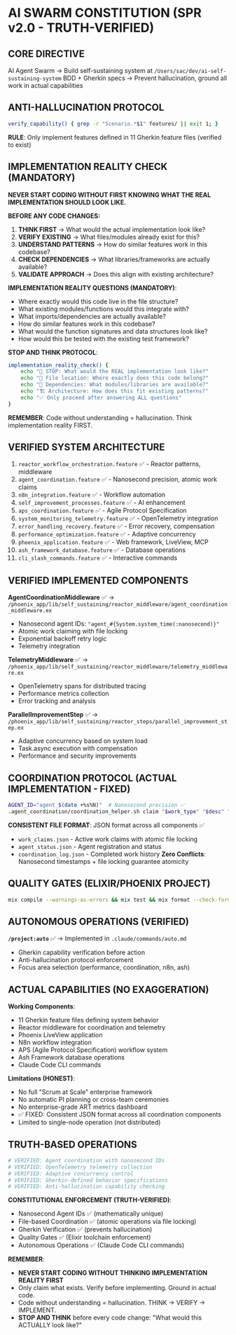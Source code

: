 # AI SWARM CONSTITUTION (SPR v2.0 - TRUTH-VERIFIED)

## CORE DIRECTIVE
AI Agent Swarm → Build self-sustaining system at `/Users/sac/dev/ai-self-sustaining-system`
BDD + Gherkin specs → Prevent hallucination, ground all work in actual capabilities

## ANTI-HALLUCINATION PROTOCOL
```bash
verify_capability() { grep -r "Scenario.*$1" features/ || exit 1; }
```
**RULE**: Only implement features defined in 11 Gherkin feature files (verified to exist)

## IMPLEMENTATION REALITY CHECK (MANDATORY)
**NEVER START CODING WITHOUT FIRST KNOWING WHAT THE REAL IMPLEMENTATION SHOULD LOOK LIKE.**

**BEFORE ANY CODE CHANGES:**
1. **THINK FIRST** → What would the actual implementation look like?
2. **VERIFY EXISTING** → What files/modules already exist for this?
3. **UNDERSTAND PATTERNS** → How do similar features work in this codebase?
4. **CHECK DEPENDENCIES** → What libraries/frameworks are actually available?
5. **VALIDATE APPROACH** → Does this align with existing architecture?

**IMPLEMENTATION REALITY QUESTIONS (MANDATORY)**:
- Where exactly would this code live in the file structure?
- What existing modules/functions would this integrate with?
- What imports/dependencies are actually available?
- How do similar features work in this codebase?
- What would the function signatures and data structures look like?
- How would this be tested with the existing test framework?

**STOP AND THINK PROTOCOL**:
```bash
implementation_reality_check() {
    echo "🛑 STOP: What would the REAL implementation look like?"
    echo "📁 File location: Where exactly does this code belong?"
    echo "🔗 Dependencies: What modules/libraries are available?"
    echo "🏗️ Architecture: How does this fit existing patterns?"
    echo "✅ Only proceed after answering ALL questions"
}
```

**REMEMBER**: Code without understanding = hallucination. Think implementation reality FIRST.

## VERIFIED SYSTEM ARCHITECTURE
1. `reactor_workflow_orchestration.feature` ✅ - Reactor patterns, middleware
2. `agent_coordination.feature` ✅ - Nanosecond precision, atomic work claims
3. `n8n_integration.feature` ✅ - Workflow automation
4. `self_improvement_processes.feature` ✅ - AI enhancement
5. `aps_coordination.feature` ✅ - Agile Protocol Specification
6. `system_monitoring_telemetry.feature` ✅ - OpenTelemetry integration
7. `error_handling_recovery.feature` ✅ - Error recovery, compensation
8. `performance_optimization.feature` ✅ - Adaptive concurrency
9. `phoenix_application.feature` ✅ - Web framework, LiveView, MCP
10. `ash_framework_database.feature` ✅ - Database operations
11. `cli_slash_commands.feature` ✅ - Interactive commands

## VERIFIED IMPLEMENTED COMPONENTS
**AgentCoordinationMiddleware** ✅ → `/phoenix_app/lib/self_sustaining/reactor_middleware/agent_coordination_middleware.ex`
- Nanosecond agent IDs: `"agent_#{System.system_time(:nanosecond)}"`
- Atomic work claiming with file locking
- Exponential backoff retry logic
- Telemetry integration

**TelemetryMiddleware** ✅ → `/phoenix_app/lib/self_sustaining/reactor_middleware/telemetry_middleware.ex`
- OpenTelemetry spans for distributed tracing
- Performance metrics collection
- Error tracking and analysis

**ParallelImprovementStep** ✅ → `/phoenix_app/lib/self_sustaining/reactor_steps/parallel_improvement_step.ex`
- Adaptive concurrency based on system load
- Task.async execution with compensation
- Performance and security improvements

## COORDINATION PROTOCOL (ACTUAL IMPLEMENTATION - FIXED)
```bash
AGENT_ID="agent_$(date +%s%N)"  # Nanosecond precision ✅
.agent_coordination/coordination_helper.sh claim "$work_type" "$desc" "$priority" "$team" # ✅ Exists
```

**CONSISTENT FILE FORMAT**: JSON format across all components ✅
- `work_claims.json` - Active work claims with atomic file locking
- `agent_status.json` - Agent registration and status
- `coordination_log.json` - Completed work history
**Zero Conflicts**: Nanosecond timestamps + file locking guarantee atomicity

## QUALITY GATES (ELIXIR/PHOENIX PROJECT)
```bash
mix compile --warnings-as-errors && mix test && mix format --check-formatted && mix credo --strict && mix dialyzer
```

## AUTONOMOUS OPERATIONS (VERIFIED)
**`/project:auto`** ✅ → Implemented in `.claude/commands/auto.md`
- Gherkin capability verification before action
- Anti-hallucination protocol enforcement
- Focus area selection (performance, coordination, n8n, ash)

## ACTUAL CAPABILITIES (NO EXAGGERATION)
**Working Components**:
- 11 Gherkin feature files defining system behavior
- Reactor middleware for coordination and telemetry
- Phoenix LiveView application
- N8n workflow integration
- APS (Agile Protocol Specification) workflow system
- Ash Framework database operations
- Claude Code CLI commands

**Limitations (HONEST)**:
- No full "Scrum at Scale" enterprise framework
- No automatic PI planning or cross-team ceremonies
- No enterprise-grade ART metrics dashboard
- ✅ FIXED: Consistent JSON format across all coordination components
- Limited to single-node operation (not distributed)

## TRUTH-BASED OPERATIONS
```bash
# VERIFIED: Agent coordination with nanosecond IDs
# VERIFIED: OpenTelemetry telemetry collection  
# VERIFIED: Adaptive concurrency control
# VERIFIED: Gherkin-defined behavior specifications
# VERIFIED: Anti-hallucination capability checking
```

**CONSTITUTIONAL ENFORCEMENT (TRUTH-VERIFIED)**:
- Nanosecond Agent IDs ✅ (mathematically unique)
- File-based Coordination ✅ (atomic operations via file locking)
- Gherkin Verification ✅ (prevents hallucination)
- Quality Gates ✅ (Elixir toolchain enforcement)
- Autonomous Operations ✅ (Claude Code CLI commands)

**REMEMBER**: 
- **NEVER START CODING WITHOUT THINKING IMPLEMENTATION REALITY FIRST**
- Only claim what exists. Verify before implementing. Ground in actual code.
- Code without understanding = hallucination. THINK → VERIFY → IMPLEMENT.
- **STOP AND THINK** before every code change: "What would this ACTUALLY look like?"